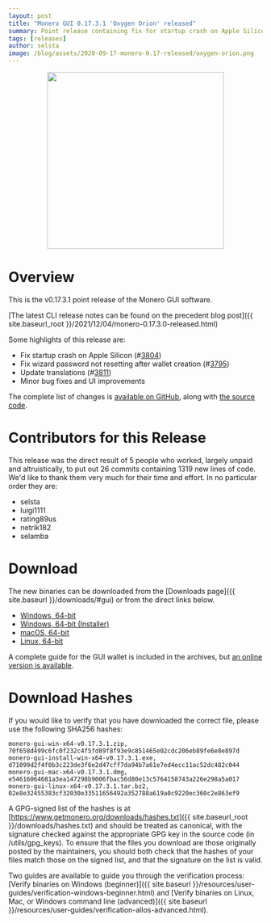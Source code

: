 ```yaml
---
layout: post
title: "Monero GUI 0.17.3.1 'Oxygen Orion' released"
summary: Point release containing fix for startup crash on Apple Silicon
tags: [releases]
author: selsta
image: /blog/assets/2020-09-17-monero-0.17-released/oxygen-orion.png
---
```


<div align="center">
    <img src="{{ page.image }}" width="350px">
</div>

# Overview

This is the v0.17.3.1 point release of the Monero GUI software.

[The latest CLI release notes can be found on the precedent blog post]({{ site.baseurl_root }}/2021/12/04/monero-0.17.3.0-released.html)

Some highlights of this release are:

- Fix startup crash on Apple Silicon (#[3804](https://github.com/monero-project/monero-gui/pull/3804))
- Fix wizard password not resetting after wallet creation (#[3795](https://github.com/monero-project/monero-gui/pull/3795))
- Update translations (#[3811](https://github.com/monero-project/monero-gui/pull/3811))
- Minor bug fixes and UI improvements

The complete list of changes is [available on GitHub](https://github.com/monero-project/monero-gui/compare/v0.17.3.0...v0.17.3.1), along with [the source code](https://github.com/monero-project/monero-gui/tree/v0.17.3.1).

# Contributors for this Release

This release was the direct result of 5 people who worked, largely unpaid and altruistically, to put out 26 commits containing 1319 new lines of code. We'd like to thank them very much for their time and effort. In no particular order they are:

- selsta
- luigi1111
- rating89us
- netrik182
- selamba

# Download

The new binaries can be downloaded from the [Downloads page]({{ site.baseurl }}/downloads/#gui) or from the direct links below.

- [Windows, 64-bit](https://downloads.getmonero.org/gui/monero-gui-win-x64-v0.17.3.1.zip)
- [Windows, 64-bit (Installer)](https://downloads.getmonero.org/gui/monero-gui-install-win-x64-v0.17.3.1.exe)
- [macOS, 64-bit](https://downloads.getmonero.org/gui/monero-gui-mac-x64-v0.17.3.1.dmg)
- [Linux, 64-bit](https://downloads.getmonero.org/gui/monero-gui-linux-x64-v0.17.3.1.tar.bz2)

A complete guide for the GUI wallet is included in the archives, but [an online version is available](https://github.com/monero-ecosystem/monero-GUI-guide/blob/master/monero-GUI-guide.md).

# Download Hashes

If you would like to verify that you have downloaded the correct file, please use the following SHA256 hashes:

```
monero-gui-win-x64-v0.17.3.1.zip, 70f658d499c6fc0f232c4f5fd89f8f93e9c851465e02cdc206eb89fe6e8e897d
monero-gui-install-win-x64-v0.17.3.1.exe, d71099d2f4f0b3c223de3f6e2d47cff7da94b7a61e7ed4ecc11ac52dc482c044
monero-gui-mac-x64-v0.17.3.1.dmg, e54616064681a3ea147298b9006fbac56d80e13c5764158743a226e298a5a017
monero-gui-linux-x64-v0.17.3.1.tar.bz2, 02e8e32455383cf32030e33511656492a352788a619a0c9220ec360c2e863ef9
```

A GPG-signed list of the hashes is at [https://www.getmonero.org/downloads/hashes.txt]({{ site.baseurl_root }}/downloads/hashes.txt) and should be treated as canonical, with the signature checked against the appropriate GPG key in the source code (in /utils/gpg_keys). To ensure that the files you download are those originally posted by the maintainers, you should both check that the hashes of your files match those on the signed list, and that the signature on the list is valid.

Two guides are available to guide you through the verification process: [Verify binaries on Windows (beginner)]({{ site.baseurl }}/resources/user-guides/verification-windows-beginner.html) and [Verify binaries on Linux, Mac, or Windows command line (advanced)]({{ site.baseurl }}/resources/user-guides/verification-allos-advanced.html).
